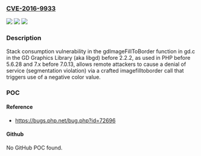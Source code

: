 ### [CVE-2016-9933](https://cve.mitre.org/cgi-bin/cvename.cgi?name=CVE-2016-9933)
![](https://img.shields.io/static/v1?label=Product&message=n%2Fa&color=blue)
![](https://img.shields.io/static/v1?label=Version&message=n%2Fa&color=blue)
![](https://img.shields.io/static/v1?label=Vulnerability&message=n%2Fa&color=brighgreen)

### Description

Stack consumption vulnerability in the gdImageFillToBorder function in gd.c in the GD Graphics Library (aka libgd) before 2.2.2, as used in PHP before 5.6.28 and 7.x before 7.0.13, allows remote attackers to cause a denial of service (segmentation violation) via a crafted imagefilltoborder call that triggers use of a negative color value.

### POC

#### Reference
- https://bugs.php.net/bug.php?id=72696

#### Github
No GitHub POC found.

